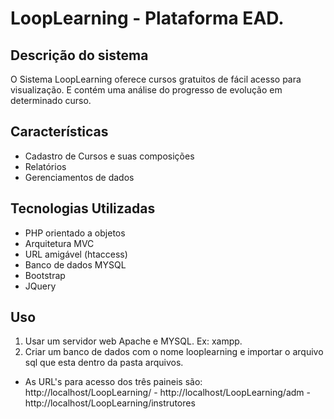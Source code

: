 #  LoopLearning - Plataforma EAD.

Descrição do sistema
-----------------------------

O Sistema LoopLearning oferece cursos gratuitos de fácil acesso para visualização. E contém uma análise do progresso de evolução em determinado curso.

Características
---------------

* Cadastro de Cursos e suas composições
* Relatórios
* Gerenciamentos de dados

Tecnologias Utilizadas
----------------------

* PHP orientado a objetos
* Arquitetura MVC
* URL amigável (htaccess)
* Banco de dados MYSQL
* Bootstrap
* JQuery

Uso
---

1. Usar um servidor web Apache e MYSQL. Ex: xampp.
2. Criar um banco de dados com o nome looplearning e importar o arquivo sql que esta dentro da pasta arquivos.

* As URL's para acesso dos três paineis são: http://localhost/LoopLearning/ - http://localhost/LoopLearning/adm - http://localhost/LoopLearning/instrutores
